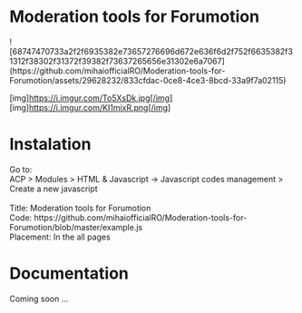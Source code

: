 <h1>Moderation tools for Forumotion</h1>
![68747470733a2f2f6935382e73657276696d672e636f6d2f752f6635382f31312f38302f31372f39382f73637265656e31302e6a7067](https://github.com/mihaiofficialRO/Moderation-tools-for-Forumotion/assets/29628232/833cfdac-0ce8-4ce3-8bcd-33a9f7a02115)



[img]https://i.imgur.com/To5XsDk.jpg[/img]
[img]https://i.imgur.com/KI1mixR.png[/img]

<h1>Instalation</h1>
Go to:<br>
ACP > Modules > HTML & Javascript -> Javascript codes management > Create a new javascript<br><br>
Title: Moderation tools for Forumotion<br>
Code: https://github.com/mihaiofficialRO/Moderation-tools-for-Forumotion/blob/master/example.js<br>
Placement: In the all pages

<h1>Documentation</h1>
Coming soon ...
